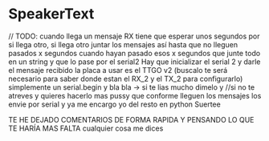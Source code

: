 # SpeakerText
 // TODO: cuando llega un mensaje RX tiene que esperar unos segundos por si llega otro, si llega otro juntar los mensajes así hasta que no lleguen pasados x segundos cuando hayan pasado esos x segundos que junte todo en un string y que lo pase por el serial2 Hay que inicializar el serial 2 y darle el mensaje recibido la placa a usar es el TTGO v2 (buscalo te será necesario para saber donde estan el RX_2 y el TX_2 para configurarlo) simplemente un serial.begin y bla bla  -> si te lias mucho dimelo y
 //si no te atreves y quieres hacerlo mas pussy que conforme lleguen los mensajes los envie por serial y ya me encargo yo del resto en python Suertee
 
  TE HE DEJADO COMENTARIOS DE FORMA RAPIDA Y PENSANDO LO QUE TE HARÍA MAS FALTA cualquier cosa me dices
